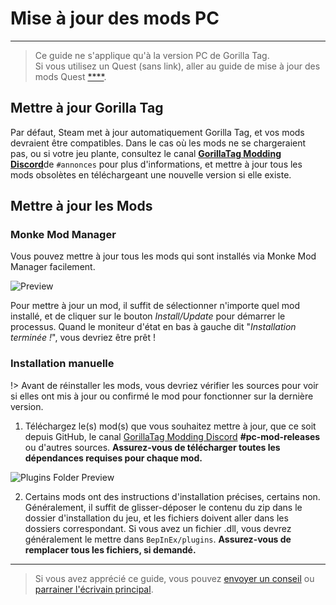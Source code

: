 # Mise à jour des mods PC
---
>
> Ce guide ne s'applique qu'à la version PC de Gorilla Tag.  
> Si vous utilisez un Quest (sans link), aller au guide de mise à jour des mods Quest [****](quest-updating).

<div class="horizontal bordered" data-ea-publisher="gorillatagmodding-burrito-software" data-ea-type="image" data-ea-manual="true" id="pc-mod-updating"></div>

## Mettre à jour Gorilla Tag

Par défaut, Steam met à jour automatiquement Gorilla Tag, et vos mods devraient être compatibles. Dans le cas où les mods ne se chargeraient pas, ou si votre jeu plante, consultez le canal [**GorillaTag Modding Discord**](https://discord.gg/b2MhDBAzTv)de `#annonces` </code> pour plus d'informations, et mettre à jour tous les mods obsolètes en téléchargeant une nouvelle version si elle existe.

## Mettre à jour les Mods

### Monke Mod Manager

Vous pouvez mettre à jour tous les mods qui sont installés via Monke Mod Manager facilement.

![Preview](../docs/files/mmmpreview.png)

Pour mettre à jour un mod, il suffit de sélectionner n'importe quel mod installé, et de cliquer sur le bouton *Install/Update* pour démarrer le processus. Quand le moniteur d'état en bas à gauche dit "*Installation terminée !*", vous devriez être prêt !

### Installation manuelle

!> Avant de réinstaller les mods, vous devriez vérifier les sources pour voir si elles ont mis à jour ou confirmé le mod pour fonctionner sur la dernière version.

1. Téléchargez le(s) mod(s) que vous souhaitez mettre à jour, que ce soit depuis GitHub, le canal [GorillaTag Modding Discord](https://discord.gg/b2MhDBAzTv) **#pc-mod-releases** ou d'autres sources. **Assurez-vous de télécharger toutes les dépendances requises pour chaque mod.**

![Plugins Folder Preview](../docs/files/pluginsfolder.png)

2. Certains mods ont des instructions d'installation précises, certains non. Généralement, il suffit de glisser-déposer le contenu du zip dans le dossier d'installation du jeu, et les fichiers doivent aller dans les dossiers correspondant. Si vous avez un fichier .dll, vous devrez généralement le mettre dans `BepInEx/plugins`. **Assurez-vous de remplacer tous les fichiers, si demandé.**


---

> Si vous avez apprécié ce guide, vous pouvez [envoyer un conseil](https://streamelements.com/burritosoft/tip) ou [parrainer l'écrivain principal](https://github.com/sponsors/burritosoftware).